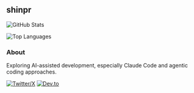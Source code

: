## shinpr

![GitHub Stats](https://github-readme-stats.vercel.app/api?username=shinpr&show_icons=true&theme=default)

![Top Languages](https://github-readme-stats.vercel.app/api/top-langs/?username=shinpr&layout=compact)

### About
Exploring AI-assisted development, especially Claude Code and agentic coding approaches.

[![Twitter/X](https://img.shields.io/badge/-@shinpr__p-000?style=flat&logo=x)](https://x.com/shinpr_p)
[![Dev.to](https://img.shields.io/badge/-shinpr-0A0A0A?style=flat&logo=dev.to)](https://dev.to/shinpr)
